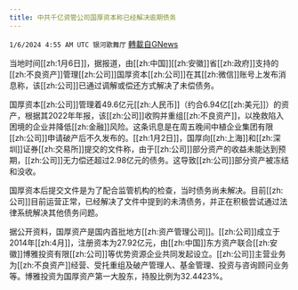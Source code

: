 ```yaml
---
title: 中共千亿资管公司国厚资本称已经解决逾期债务
---
```

`1/6/2024 4:55 AM UTC 银河歌舞厅` [轉載自GNews](https://gnews.org/articles/2189819)

当地时间[[zh:1月6日]]，据报道，由[[zh:中国]][[zh:安徽]]省[[zh:政府]]支持的[[zh:不良资产]]管理[[zh:公司]]国厚资本[[zh:公司]]在其[[zh:微信]]账号上发布消息称，该[[zh:公司]]已通过调解或偿还方式解决了未偿债务。

国厚资本[[zh:公司]]管理着49.6亿元[[zh:人民币]]（约合6.94亿[[zh:美元]]）的资产，根据其2022年年报，该[[zh:公司]]收购并重组[[zh:不良资产]]，以挽救陷入困境的企业并降低[[zh:金融]]风险。这条讯息是在周五晚间中植企业集团有限[[zh:公司]]申请破产后不久发布的。[[zh:1月2日]]，国厚向[[zh:上海]]和[[zh:深圳]]证券[[zh:交易所]]提交的文件称，由于[[zh:公司]]部分资产的收益未能达到预期，[[zh:公司]]无力偿还超过2.98亿元的债务。这导致[[zh:公司]]部分资产被冻结和没收。

国厚资本后提交文件是为了配合监管机构的检查，当时债务尚未解决。目前[[zh:公司]]目前运营正常，已经解决了文件中提到的未清债务，并正在积极尝试通过法律系统解决其他债务问题。

据公开资料，国厚资产是国内首批地方[[zh:资产管理公司]]。[[zh:公司]]成立于2014年[[zh:4月]]，注册资本为27.92亿元，由[[zh:中国]]东方资产联合[[zh:安徽]]博雅投资有限[[zh:公司]]等优势资源企业共同发起设立。[[zh:公司]]主营业务为[[zh:不良资产]]经营、受托重组及破产管理人、基金管理、投资与咨询顾问业务等。博雅投资为国厚资产第一大股东，持股比例为32.4423%。
